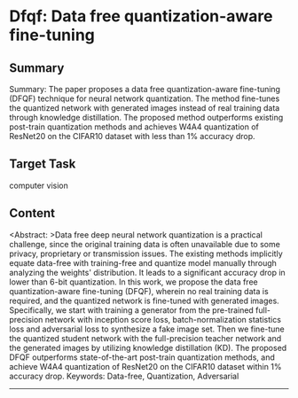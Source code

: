 # Dfqf: Data free quantization-aware fine-tuning

## Summary

Summary: The paper proposes a data free quantization-aware fine-tuning (DFQF) technique for neural network quantization. The method fine-tunes the quantized network with generated images instead of real training data through knowledge distillation. The proposed method outperforms existing post-train quantization methods and achieves W4A4 quantization of ResNet20 on the CIFAR10 dataset with less than 1% accuracy drop.


## Target Task

computer vision

## Content

<Abstract: >Data free deep neural network quantization is a practical challenge, since the original training data is often unavailable due to some privacy, proprietary or transmission issues. The existing methods implicitly equate data-free with training-free and quantize model manually through analyzing the weights' distribution. It leads to a significant accuracy drop in lower than 6-bit quantization. In this work, we propose the data free quantization-aware fine-tuning (DFQF), wherein no real training data is required, and the quantized network is fine-tuned with generated images. Specifically, we start with training a generator from the pre-trained full-precision network with inception score loss, batch-normalization statistics loss and adversarial loss to synthesize a fake image set. Then we fine-tune the quantized student network with the full-precision teacher network and the generated images by utilizing knowledge distillation (KD). The proposed DFQF outperforms state-of-the-art post-train quantization methods, and achieve W4A4 quantization of ResNet20 on the CIFAR10 dataset within 1% accuracy drop. 
Keywords: Data-free, Quantization, Adversarial



---


